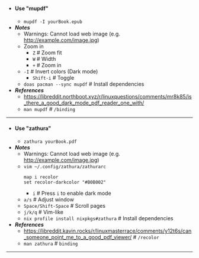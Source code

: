 - #### Use "mupdf"
    - `mupdf -I yourBook.epub`
- ***Notes***
    - Warnings: Cannot load web image (e.g. http://example.com/image.jpg)
    - Zoom in
        - `Z` # Zoom fit
        - `W` # Width
        - `+` # Zoom in
    - `-I` # Invert colors (Dark mode)
        - `Shift-i` # Toggle
    - `doas pacman --sync mupdf` # Install dependencies
- ***References***
    - https://libreddit.northboot.xyz/r/linuxquestions/comments/mr8k85/is_there_a_good_dark_mode_pdf_reader_one_with/
    - `man mupdf` # `/binding`
- ---
- #### Use "zathura"
    - `zathura yourBook.pdf`
- ***Notes***
    - Warnings: Cannot load web image (e.g. http://example.com/image.jpg)
    - `vim ~/.config/zathura/zathurarc`
      ```
      map i recolor
      set recolor-darkcolor "#B0B002"
      ```
        - `i` # Press `i` to enable dark mode
    - `a/s` # Adjust window
    - `Space/Shift-Space` # Scroll pages
    - `j/k/q` # Vim-like
    - `nix profile install nixpkgs#zathura` # Install dependencies
- ***References***
    - https://libreddit.kavin.rocks/r/linuxmasterrace/comments/y12t6s/can_someone_point_me_to_a_good_pdf_viewer/ # `/recolor`
    - `man zathura` # `binding`
- ---

